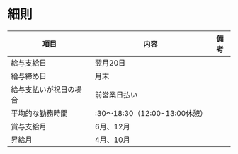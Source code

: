 # 細則

|項目|内容|備考|
|----|----|----|
|給与支給日|翌月20日|
|給与締め日|月末|
|給与支払いが祝日の場合|前営業日払い|
|平均的な勤務時間	|:30～18:30（12:00-13:00休憩）|
|賞与支給月|6月、12月|
|昇給月|4月、10月|
